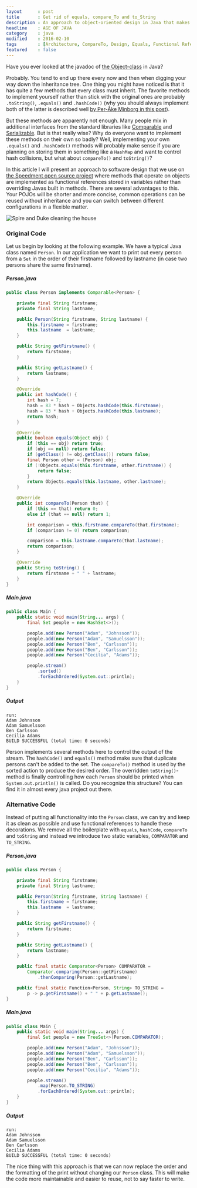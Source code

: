 ```yaml
---
layout      : post
title       : Get rid of equals, compare_To and to_String
description : An approach to object-oriented design in Java that makes code more maintainable by not overriding equals and compareTo.
headline    : AGE OF JAVA
category    : java
modified    : 2016-02-10
tags        : [Architecture, CompareTo, Design, Equals, Functional References, Inheritance, Java, Java 8, Object, Stream, ToString]
featured    : false
---
```


Have you ever looked at the javadoc of [the Object-class](https://docs.oracle.com/javase/8/docs/api/java/lang/Object.html) in Java?

Probably. You tend to end up there every now and then when digging your way down the inheritance tree. One thing you might have noticed is that it has quite a few methods that every class must inherit. The favorite methods to implement yourself rather than stick with the original ones are probably `.toString()`, `.equals()` and `.hashCode()` (why you should always implement both of the latter is described well [by Per-Åke Minborg in this post](https://minborgsjavapot.blogspot.com/2014/10/new-java-8-object-support-mixin-pattern.html)).

But these methods are apparently not enough. Many people mix in additional interfaces from the standard libraries like [Comparable](https://docs.oracle.com/javase/8/docs/api/java/lang/Comparable.html) and [Serializable](https://docs.oracle.com/javase/8/docs/api/java/io/Serializable.html). But is that really wise? Why do everyone want to implement these methods on their own so badly? Well, implementing your own `.equals()` and `.hashCode()` methods will probably make sense if you are planning on storing them in something like a `HashMap` and want to control hash collisions, but what about `compareTo()` and `toString()`?

In this article I will present an approach to software design that we use on [the Speedment open source project](https://github.com/speedment/speedment) where methods that operate on objects are implemented as functional references stored in variables rather than overriding Javas built in methods. There are several advantages to this. Your POJOs will be shorter and more concise, common operations can be reused without inheritance and you can switch between different configurations in a flexible matter.

<img src="/website/images/2016-02-10/cleaner.png" alt="Spire and Duke cleaning the house" />

### Original Code
Let us begin by looking at the following example. We have a typical Java class named `Person`. In our application we want to print out every person from a `Set` in the order of their firstname followed by lastname (in case two persons share the same firstname).

##### Person.java
```java
public class Person implements Comparable<Person> {

    private final String firstname;
    private final String lastname;

    public Person(String firstname, String lastname) {
        this.firstname = firstname;
        this.lastname  = lastname;
    }

    public String getFirstname() {
        return firstname;
    }

    public String getLastname() {
        return lastname;
    }

    @Override
    public int hashCode() {
        int hash = 7;
        hash = 83 * hash + Objects.hashCode(this.firstname);
        hash = 83 * hash + Objects.hashCode(this.lastname);
        return hash;
    }

    @Override
    public boolean equals(Object obj) {
        if (this == obj) return true;
        if (obj == null) return false;
        if (getClass() != obj.getClass()) return false;
        final Person other = (Person) obj;
        if (!Objects.equals(this.firstname, other.firstname)) {
            return false;
        }
        return Objects.equals(this.lastname, other.lastname);
    }

    @Override
    public int compareTo(Person that) {
        if (this == that) return 0;
        else if (that == null) return 1;

        int comparison = this.firstname.compareTo(that.firstname);
        if (comparison != 0) return comparison;

        comparison = this.lastname.compareTo(that.lastname);
        return comparison;
    }

    @Override
    public String toString() {
        return firstname + " " + lastname;
    }
}
```

##### Main.java
```java
public class Main {
    public static void main(String... args) {
        final Set people = new HashSet<>();

        people.add(new Person("Adam", "Johnsson"));
        people.add(new Person("Adam", "Samuelsson"));
        people.add(new Person("Ben", "Carlsson"));
        people.add(new Person("Ben", "Carlsson"));
        people.add(new Person("Cecilia", "Adams"));

        people.stream()
            .sorted()
            .forEachOrdered(System.out::println);
    }
}
```

##### Output
```
run:
Adam Johnsson
Adam Samuelsson
Ben Carlsson
Cecilia Adams
BUILD SUCCESSFUL (total time: 0 seconds)
```

Person implements several methods here to control the output of the stream. The `hashCode()` and `equals()` method make sure that duplicate persons can't be added to the set. The `compareTo()` method is used by the sorted action to produce the desired order. The overridden `toString()`-method is finally controlling how each `Person` should be printed when `System.out.println()` is called. Do you recognize this structure? You can find it in almost every java project out there.

### Alternative Code
Instead of putting all functionality into the `Person` class, we can try and keep it as clean as possible and use functional references to handle these decorations. We remove all the boilerplate with `equals`, `hashCode`, `compareTo` and `toString` and instead we introduce two static variables, `COMPARATOR` and `TO_STRING`.

##### Person.java
```java
public class Person {

    private final String firstname;
    private final String lastname;

    public Person(String firstname, String lastname) {
        this.firstname = firstname;
        this.lastname  = lastname;
    }

    public String getFirstname() {
        return firstname;
    }

    public String getLastname() {
        return lastname;
    }

    public final static Comparator<Person> COMPARATOR =
        Comparator.comparing(Person::getFirstname)
            .thenComparing(Person::getLastname);

    public final static Function<Person, String> TO_STRING =
        p -> p.getFirstname() + " " + p.getLastname();
}
```

##### Main.java
```java
public class Main {
    public static void main(String... args) {
        final Set people = new TreeSet<>(Person.COMPARATOR);

        people.add(new Person("Adam", "Johnsson"));
        people.add(new Person("Adam", "Samuelsson"));
        people.add(new Person("Ben", "Carlsson"));
        people.add(new Person("Ben", "Carlsson"));
        people.add(new Person("Cecilia", "Adams"));

        people.stream()
            .map(Person.TO_STRING)
            .forEachOrdered(System.out::println);
    }
}
```

##### Output
```
run:
Adam Johnsson
Adam Samuelsson
Ben Carlsson
Cecilia Adams
BUILD SUCCESSFUL (total time: 0 seconds)
```

The nice thing with this approach is that we can now replace the order and the formatting of the print without changing our `Person` class. This will make the code more maintainable and easier to reuse, not to say faster to write.
